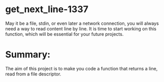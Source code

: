 # get_next_line-1337
May it be a file, stdin, or even later a network connection, you will always need a way to read content line by line. It is time to start working on this function, which will be essential for your future projects.


# Summary: 
The aim of this project is to make you code a function that returns a line,
read from a file descriptor.
